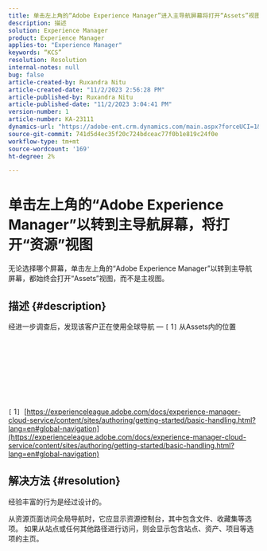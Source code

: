 ```yaml
---
title: 单击左上角的“Adobe Experience Manager”进入主导航屏幕将打开“Assets”视图
description: 描述
solution: Experience Manager
product: Experience Manager
applies-to: "Experience Manager"
keywords: “KCS”
resolution: Resolution
internal-notes: null
bug: false
article-created-by: Ruxandra Nitu
article-created-date: "11/2/2023 2:56:28 PM"
article-published-by: Ruxandra Nitu
article-published-date: "11/2/2023 3:04:41 PM"
version-number: 1
article-number: KA-23111
dynamics-url: "https://adobe-ent.crm.dynamics.com/main.aspx?forceUCI=1&pagetype=entityrecord&etn=knowledgearticle&id=8923effd-8f79-ee11-8179-6045bd006149"
source-git-commit: 741d5d4ec35f20c724bdceac77f0b1e819c24f0e
workflow-type: tm+mt
source-wordcount: '169'
ht-degree: 2%

---
```


# 单击左上角的“Adobe Experience Manager”以转到主导航屏幕，将打开“资源”视图


无论选择哪个屏幕，单击左上角的“Adobe Experience Manager”以转到主导航屏幕，都始终会打开“Assets”视图，而不是主视图。

## 描述 {#description}

经进一步调查后，发现该客户正在使用全球导航 —  `[` 1`]`  从Assets内的位置<br><br> <br><br> <br><br> <br><br> <br><br>`[` 1`]`  [https://experienceleague.adobe.com/docs/experience-manager-cloud-service/content/sites/authoring/getting-started/basic-handling.html?lang=en#global-navigation](https://experienceleague.adobe.com/docs/experience-manager-cloud-service/content/sites/authoring/getting-started/basic-handling.html?lang=en#global-navigation)

## 解决方法 {#resolution}


经验丰富的行为是经过设计的。

从资源页面访问全局导航时，它应显示资源控制台，其中包含文件、收藏集等选项。
如果从站点或任何其他路径进行访问，则会显示包含站点、资产、项目等选项的主页。
